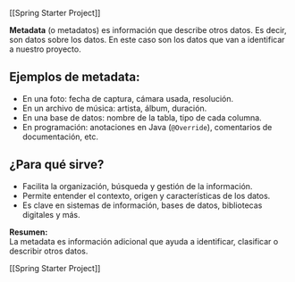 [[Spring Starter Project]]

**Metadata** (o metadatos) es información que describe otros datos. Es decir, son datos sobre los datos. En este caso son los datos que van a identificar a nuestro proyecto.

## Ejemplos de metadata:

- En una foto: fecha de captura, cámara usada, resolución.
- En un archivo de música: artista, álbum, duración.
- En una base de datos: nombre de la tabla, tipo de cada columna.
- En programación: anotaciones en Java (`@Override`), comentarios de documentación, etc.

## ¿Para qué sirve?

- Facilita la organización, búsqueda y gestión de la información.
- Permite entender el contexto, origen y características de los datos.
- Es clave en sistemas de información, bases de datos, bibliotecas digitales y más.

**Resumen:**  
La metadata es información adicional que ayuda a identificar, clasificar o describir otros datos.

[[Spring Starter Project]]
